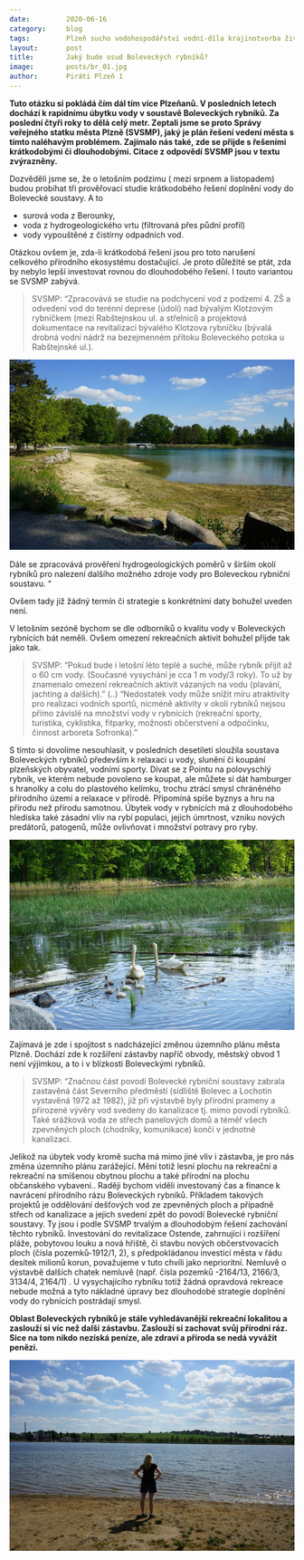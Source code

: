 ```yaml
---
date:         2020-06-16
category:     blog
tags:         Plzeň sucho vodohospodářství vodní-díla krajinotvorba životní_prostředí vodáci
layout:       post
title:        Jaký bude osud Boleveckých rybníků?
image:        posts/br_01.jpg
author:       Piráti Plzeň 1
---
```

**Tuto otázku si pokládá čím dál tím více Plzeňanů. V posledních letech dochází k rapidnímu úbytku vody v soustavě Boleveckých rybníků. Za poslední čtyři roky to dělá celý metr. Zeptali jsme se proto Správy veřejného statku města Plzně (SVSMP), jaký je plán řešení vedení města s tímto naléhavým problémem. Zajímalo nás také, zde se přijde s řešeními krátkodobými či dlouhodobými. Citace z odpovědí SVSMP jsou v textu zvýrazněny.**

Dozvěděli jsme se, že o letošním podzimu ( mezi srpnem a listopadem) budou probíhat tři prověřovací studie krátkodobého řešení doplnění vody do Bolevecké soustavy. A to

-   surová voda z Berounky,
-   voda z hydrogeologického vrtu (filtrovaná přes půdní profil)
-   vody vypouštěné z čistírny odpadních vod.
    
Otázkou ovšem je, zda-li krátkodobá řešení jsou pro toto narušení celkového přírodního ekosystému dostačující. Je proto důležité se ptát, zda by nebylo lepší investovat rovnou do dlouhodobého řešení. I touto variantou se SVSMP zabývá.

> SVSMP: “Zpracovává se studie na podchycení vod z podzemí 4. ZŠ a
> odvedení vod do terénní deprese (údolí) nad bývalým Klotzovým
> rybníčkem (mezi Rabštejnskou ul. a střelnicí) a projektová dokumentace
> na revitalizaci bývalého Klotzova rybníčku (bývalá drobná vodní nádrž
> na bezejmenném přítoku Boleveckého potoka u Rabštejnské ul.).

![](/assets/img/posts/br_02.jpg)

Dále se zpracovává prověření hydrogeologických poměrů v širším okolí rybníků pro nalezení dalšího možného zdroje vody pro Boleveckou rybniční soustavu. “

Ovšem tady již žádný termín či strategie s konkrétními daty bohužel uveden není.

V letošním sezóně bychom se dle odborníků o kvalitu vody v Boleveckých rybnících bát neměli. Ovšem omezení rekreačních aktivit bohužel přijde tak jako tak.

> SVSMP: “Pokud bude i letošní léto teplé a suché, může rybník přijít až
> o 60 cm vody. (Současné vysychání je cca 1 m vody/3 roky). To už by
> znamenalo  omezení rekreačních aktivit vázaných na vodu (plavání,
> jachting a dalších).” 
> (..) 
> “Nedostatek vody může snížit míru
> atraktivity pro realizaci vodních sportů, nicméně aktivity v okolí
> rybníků nejsou přímo závislé na množství vody v rybnících (rekreační
> sporty, turistika, cyklistika, fitparky, možnosti občerstvení a
> odpočinku, činnost arboreta Sofronka).”

S tímto si dovolíme nesouhlasit, v posledních desetiletí sloužila soustava Boleveckých rybníků především k relaxaci u vody, slunění či koupání plzeňských obyvatel, vodními sporty. Dívat se z Pointu na polovyschlý rybník, ve kterém nebude povoleno se koupat, ale můžete si dát hamburger s hranolky a colu do plastového kelímku, trochu ztrácí smysl chráněného přírodního území a relaxace v přírodě. Připomíná spíše byznys a hru na přírodu než přírodu samotnou. Úbytek vody v rybnících má z dlouhodobého hlediska také zásadní vliv na rybí populaci, jejich úmrtnost, vzniku nových predátorů, patogenů, může ovlivňovat i množství potravy pro ryby.

![](/assets/img/posts/br_03.jpg)

Zajímavá je zde i spojitost s nadcházející změnou územního plánu města Plzně. Dochází zde k rozšíření zástavby napříč obvody, městský obvod 1 není výjimkou, a to i v blízkosti Boleveckými rybníků.

> SVSMP: “Značnou část povodí Bolevecké rybniční soustavy zabrala
> zastavěná část Severního předměstí (sídliště Bolevec a Lochotín
> vystavěná 1972 až 1982), již při výstavbě byly přírodní prameny a
> přirozené vývěry vod svedeny do kanalizace tj. mimo povodí rybníků.
> Také srážková voda ze střech panelových domů a téměř všech zpevněných
> ploch (chodníky, komunikace) končí v jednotné kanalizaci.

Jelikož na úbytek vody kromě sucha má mimo jiné vliv i zástavba, je pro nás změna územního plánu zarážející. Mění totiž lesní plochu na rekreační a rekreační na smíšenou obytnou plochu a také přírodní na plochu občanského vybavení.. Raději bychom viděli investovaný čas a finance k navrácení přírodního rázu Boleveckých rybníků. Příkladem takových projektů je oddělování dešťových vod ze zpevněných ploch a případně střech od kanalizace  a jejich svedení zpět do povodí Bolevecké rybniční soustavy. Ty jsou i podle SVSMP trvalým a dlouhodobým řešení zachování těchto rybníků. Investování do revitalizace Ostende, zahrnující i rozšíření pláže, pobytovou louku a nová hřiště, či stavbu nových občerstvovacích ploch (čísla pozemků-1912/1, 2), s předpokládanou investicí města v řádu desítek milionů korun, považujeme v tuto chvíli jako neprioritní. Nemluvě o výstavbě dalších chatek nemluvě (např. čísla pozemků -2164/13, 2166/3, 3134/4, 2164/1) . U vysychajícího rybníku totiž žádná opravdová rekreace nebude možná a tyto nákladné úpravy bez dlouhodobé strategie doplnění vody do rybnících postrádají smysl.

**Oblast Boleveckých rybníků je stále vyhledávanější rekreační lokalitou a zaslouží si víc než další zástavbu. Zaslouží si zachovat svůj přírodní ráz. Sice na tom nikdo nezíská peníze, ale zdraví a příroda se nedá vyvážit penězi.**

![](/assets/img/posts/br_04.jpg)
